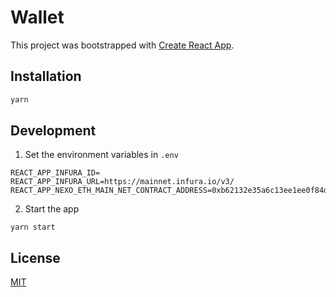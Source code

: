 # Wallet

This project was bootstrapped with [Create React App](https://github.com/facebook/create-react-app). 

## Installation

```bash
yarn
```

## Development
1. Set the environment variables in `.env`

```env
REACT_APP_INFURA_ID=
REACT_APP_INFURA_URL=https://mainnet.infura.io/v3/
REACT_APP_NEXO_ETH_MAIN_NET_CONTRACT_ADDRESS=0xb62132e35a6c13ee1ee0f84dc5d40bad8d815206
```
2. Start the app
            
`yarn start`

## License
[MIT](https://choosealicense.com/licenses/mit/)